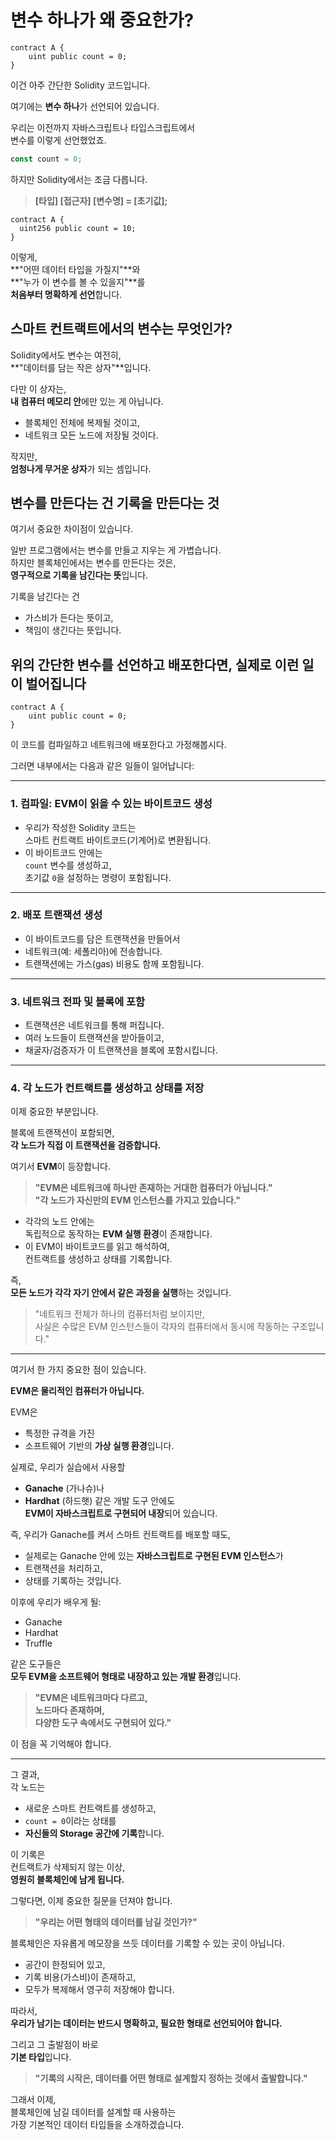 # 변수 하나가 왜 중요한가?

```solidity
contract A {
    uint public count = 0;
}
```

이건 아주 간단한 Solidity 코드입니다.

여기에는 **변수 하나**가 선언되어 있습니다.

우리는 이전까지 자바스크립트나 타입스크립트에서  
변수를 이렇게 선언했었죠.

```javascript
const count = 0;
```

하지만 Solidity에서는 조금 다릅니다.

> **[타입] [접근자] [변수명] = [초기값];**

```solidity
contract A {
  uint256 public count = 10;
}
```

이렇게,  
**"어떤 데이터 타입을 가질지"**와  
**"누가 이 변수를 볼 수 있을지"**를  
**처음부터 명확하게 선언**합니다.

## **스마트 컨트랙트에서의 변수는 무엇인가?**

Solidity에서도 변수는 여전히,  
**"데이터를 담는 작은 상자"**입니다.

다만 이 상자는,  
**내 컴퓨터 메모리 안**에만 있는 게 아닙니다.

- 블록체인 전체에 복제될 것이고,
- 네트워크 모든 노드에 저장될 것이다.

작지만,  
**엄청나게 무거운 상자**가 되는 셈입니다.

## **변수를 만든다는 건 기록을 만든다는 것**

여기서 중요한 차이점이 있습니다.

일반 프로그램에서는 변수를 만들고 지우는 게 가볍습니다.  
하지만 블록체인에서는 변수를 만든다는 것은,  
**영구적으로 기록을 남긴다는 뜻**입니다.

기록을 남긴다는 건

- 가스비가 든다는 뜻이고,
- 책임이 생긴다는 뜻입니다.

## **위의 간단한 변수를 선언하고 배포한다면, 실제로 이런 일이 벌어집니다**

```solidity
contract A {
    uint public count = 0;
}
```

이 코드를 컴파일하고 네트워크에 배포한다고 가정해봅시다.

그러면 내부에서는 다음과 같은 일들이 일어납니다:

---

### 1. 컴파일: EVM이 읽을 수 있는 바이트코드 생성

- 우리가 작성한 Solidity 코드는  
  스마트 컨트랙트 바이트코드(기계어)로 변환됩니다.
- 이 바이트코드 안에는  
  `count` 변수를 생성하고,  
  초기값 `0`을 설정하는 명령이 포함됩니다.

---

### 2. 배포 트랜잭션 생성

- 이 바이트코드를 담은 트랜잭션을 만들어서
- 네트워크(예: 세폴리아)에 전송합니다.
- 트랜잭션에는 가스(gas) 비용도 함께 포함됩니다.

---

### 3. 네트워크 전파 및 블록에 포함

- 트랜잭션은 네트워크를 통해 퍼집니다.
- 여러 노드들이 트랜잭션을 받아들이고,
- 채굴자/검증자가 이 트랜잭션을 블록에 포함시킵니다.

---

### 4. 각 노드가 컨트랙트를 생성하고 상태를 저장

이제 중요한 부분입니다.

블록에 트랜잭션이 포함되면,  
**각 노드가 직접 이 트랜잭션을 검증합니다.**

여기서 **EVM**이 등장합니다.

> **"EVM은 네트워크에 하나만 존재하는 거대한 컴퓨터가 아닙니다."**  
> **"각 노드가 자신만의 EVM 인스턴스를 가지고 있습니다."**

- 각각의 노드 안에는  
  독립적으로 동작하는 **EVM 실행 환경**이 존재합니다.
- 이 EVM이 바이트코드를 읽고 해석하여,  
  컨트랙트를 생성하고 상태를 기록합니다.

즉,  
**모든 노드가 각각 자기 안에서 같은 과정을 실행**하는 것입니다.

> "네트워크 전체가 하나의 컴퓨터처럼 보이지만,  
> 사실은 수많은 EVM 인스턴스들이 각자의 컴퓨터에서 동시에 작동하는 구조입니다."

---

여기서 한 가지 중요한 점이 있습니다.

**EVM은 물리적인 컴퓨터가 아닙니다.**

EVM은

- 특정한 규격을 가진
- 소프트웨어 기반의 **가상 실행 환경**입니다.

실제로, 우리가 실습에서 사용할

- **Ganache** (가나슈)나
- **Hardhat** (하드햇) 같은 개발 도구 안에도  
  **EVM이 자바스크립트로 구현되어 내장**되어 있습니다.

즉, 우리가 Ganache를 켜서 스마트 컨트랙트를 배포할 때도,

- 실제로는 Ganache 안에 있는 **자바스크립트로 구현된 EVM 인스턴스**가
- 트랜잭션을 처리하고,
- 상태를 기록하는 것입니다.

이후에 우리가 배우게 될:

- Ganache
- Hardhat
- Truffle

같은 도구들은  
**모두 EVM을 소프트웨어 형태로 내장하고 있는 개발 환경**입니다.

> **"EVM은 네트워크마다 다르고,  
> 노드마다 존재하며,  
> 다양한 도구 속에서도 구현되어 있다."**

이 점을 꼭 기억해야 합니다.

---

그 결과,  
각 노드는

- 새로운 스마트 컨트랙트를 생성하고,
- `count = 0`이라는 상태를
- **자신들의 Storage 공간에 기록**합니다.

이 기록은  
컨트랙트가 삭제되지 않는 이상,  
**영원히 블록체인에 남게 됩니다.**

그렇다면, 이제 중요한 질문을 던져야 합니다.

> **"우리는 어떤 형태의 데이터를 남길 것인가?"**

블록체인은 자유롭게 메모장을 쓰듯 데이터를 기록할 수 있는 곳이 아닙니다.

- 공간이 한정되어 있고,
- 기록 비용(가스비)이 존재하고,
- 모두가 복제해서 영구히 저장해야 합니다.

따라서,  
**우리가 남기는 데이터는 반드시 명확하고, 필요한 형태로 선언되어야 합니다.**

그리고 그 출발점이 바로  
**기본 타입**입니다.

> **"기록의 시작은, 데이터를 어떤 형태로 설계할지 정하는 것에서 출발합니다."**

그래서 이제,  
블록체인에 남길 데이터를 설계할 때 사용하는  
가장 기본적인 데이터 타입들을 소개하겠습니다.
